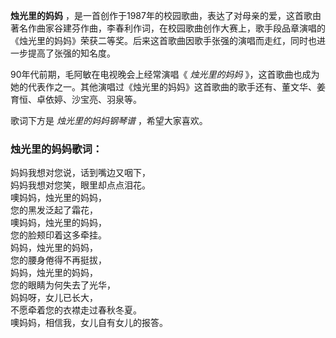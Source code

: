 

**烛光里的妈妈**
，是一首创作于1987年的校园歌曲，表达了对母亲的爱，这首歌由著名作曲家谷建芬作曲，李春利作词，在校园歌曲创作大赛上，歌手段品章演唱的《烛光里的妈妈》荣获二等奖。后来这首歌曲因歌手张强的演唱而走红，同时也进一步提高了张强的知名度。

  
90年代前期，毛阿敏在电视晚会上经常演唱《 _烛光里的妈妈_
》，这首歌曲也成为她的代表作之一。其他演唱过《烛光里的妈妈》这首歌曲的歌手还有、董文华、姜育恒、卓依婷、沙宝亮、羽泉等。

  
歌词下方是 _烛光里的妈妈钢琴谱_ ，希望大家喜欢。

### 烛光里的妈妈歌词：

妈妈我想对您说，话到嘴边又咽下，  
妈妈我想对您笑，眼里却点点泪花。  
噢妈妈，烛光里的妈妈，  
您的黑发泛起了霜花，  
噢妈妈，烛光里的妈妈，  
您的脸颊印着这多牵挂。  
妈妈，烛光里的妈妈，  
您的腰身倦得不再挺拔，  
妈妈，烛光里的妈妈，  
您的眼睛为何失去了光华，  
妈妈呀，女儿已长大，  
不愿牵着您的衣襟走过春秋冬夏。  
噢妈妈，相信我，女儿自有女儿的报答。

